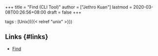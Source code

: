 +++
title = "Find (CLI Tool)"
author = ["Jethro Kuan"]
lastmod = 2020-03-08T00:26:56+08:00
draft = false
+++

tags
: [Unix]({{< relref "unix" >}})


## Links {#links}

-   [Find](http://www.grymoire.com/Unix/Find.html)
